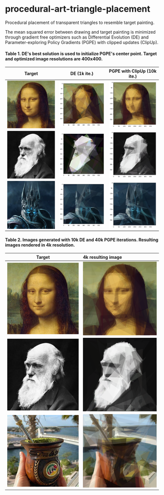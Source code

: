 # procedural-art-triangle-placement
Procedural placement of transparent triangles to resemble target painting.

The mean squared error between drawing and target painting is minimized through gradient free optimizers such as Differential Evolution (DE) and Parameter-exploring Policy Gradients (PGPE) with clipped updates (ClipUp).
 


#### Table 1. DE's best solution is used to initialize PGPE's center point. Target and optimized image resolutions are 400x400. 
Target |                      DE (1k ite.)                       |              PGPE with ClipUp (10k ite.)               
:----:|:-------------------------------------------------------:|:-------------------------------------------------------------:
<img src="targets/mona.jpg" width="250" /> |   <img src="results/final/mona_de.png" width="250" />   |     <img src="results/final/mona_pgpe.png" width="250" />     |
<img src="targets/darwin.jpg" width="250" /> |  <img src="results/final/darwin_de.png" width="250" />  |    <img src="results/final/darwin_pgpe.png" width="250" />    |
<img src="targets/lk.jpg" width="250" /> | <img src="results/final/lk_diff_evo.png" width="250" /> |      <img src="results/final/lk_pgpe.png" width="250" />      |

#### Table 2. Images generated with 10k DE and 40k PGPE iterations. Resulting images rendered in 4k resolution.
Target |                              4k resulting image                                             
:----:|:------------------------------------------------------------
<img src="targets/mona.jpg" width="375" /> |     <img src="results/final/pgpe_mona_40000.png" width="375"/>      
<img src="targets/darwin.jpg" width="375" /> |     <img src="results/final/pgpe_darwin_40000.png" width="375"/>
<img src="targets/cuia.jpg" width="375" /> |     <img src="results/final/pgpe_cuia_40000.png" width="375"/>



